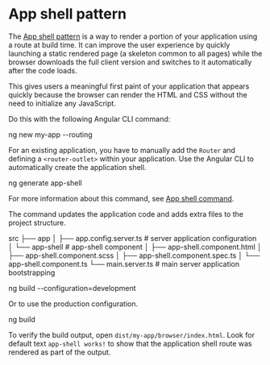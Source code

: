 # App shell pattern

The [App shell pattern](https://developer.chrome.com/blog/app-shell) is a way to render a portion of your application using a route at build time.
It can improve the user experience by quickly launching a static rendered page (a skeleton common to all pages) while the browser downloads the full client version and switches to it automatically after the code loads.

This gives users a meaningful first paint of your application that appears quickly because the browser can render the HTML and CSS without the need to initialize any JavaScript.

<docs-workflow>
<docs-step title="Prepare the application">
Do this with the following Angular CLI command:

<docs-code language="shell">

ng new my-app --routing

</docs-code>

For an existing application, you have to manually add the `Router` and defining a `<router-outlet>` within your application.
</docs-step>
<docs-step title="Create the application shell">
Use the Angular CLI to automatically create the application shell.

<docs-code language="shell">

ng generate app-shell

</docs-code>

For more information about this command, see [App shell command](cli/generate#app-shell-command).

The command updates the application code and adds extra files to the project structure.

<docs-code language="text">
src
├── app
│ ├── app.config.server.ts # server application configuration
│ └── app-shell # app-shell component
│ ├── app-shell.component.html
│ ├── app-shell.component.scss
│ ├── app-shell.component.spec.ts
│ └── app-shell.component.ts
└── main.server.ts # main server application bootstrapping
</docs-code>

<docs-step title="Verify the application is built with the shell content">

<docs-code language="shell">

ng build --configuration=development

</docs-code>

Or to use the production configuration.

<docs-code language="shell">

ng build

</docs-code>

To verify the build output, open <code class="no-auto-link">dist/my-app/browser/index.html</code>.
Look for default text `app-shell works!` to show that the application shell route was rendered as part of the output.
</docs-step>
</docs-workflow>
